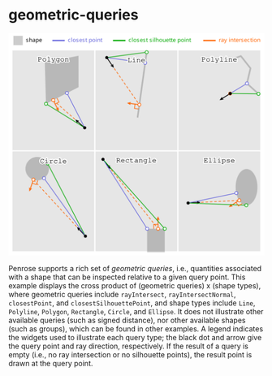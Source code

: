 # geometric-queries

![Diagram generated by geometric-queries example](geometric-queries-example.svg)

Penrose supports a rich set of _geometric queries_, i.e., quantities associated with a shape that can be inspected relative to a given query point.  This example displays the cross product of (geometric queries) x (shape types), where geometric queries include `rayIntersect`, `rayIntersectNormal`, `closestPoint`, and `closestSilhouettePoint`, and shape types include `Line`, `Polyline`, `Polygon`, `Rectangle`, `Circle`, and `Ellipse`.  It does not illustrate other available queries (such as signed distance), nor other available shapes (such as groups), which can be found in other examples.  A legend indicates the widgets used to illustrate each query type; the black dot and arrow give the query point and ray direction, respectively.  If the result of a query is empty (i.e., no ray intersection or no silhouette points), the result point is drawn at the query point.

